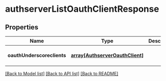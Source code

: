 # authserverListOauthClientResponse

## Properties
Name | Type | Description | Notes
------------ | ------------- | ------------- | -------------
**oauthUnderscoreclients** | [**array[AuthserverOauthClient]**](AuthserverOauthClient.md) |  | [optional] [default to null]

[[Back to Model list]](../README.md#documentation-for-models) [[Back to API list]](../README.md#documentation-for-api-endpoints) [[Back to README]](../README.md)



